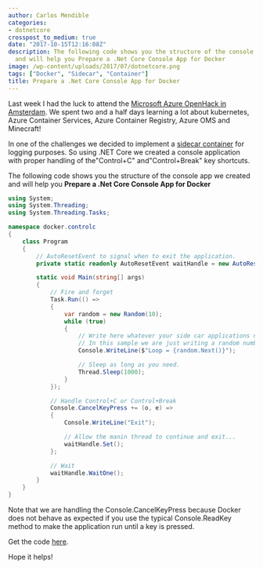 ```yaml
---
author: Carlos Mendible
categories:
- dotnetcore
crosspost_to_medium: true
date: "2017-10-15T12:16:08Z"
description: The following code shows you the structure of the console app we created
  and will help you Prepare a .Net Core Console App for Docker
image: /wp-content/uploads/2017/07/dotnetcore.png
tags: ["Docker", "Sidecar", "Container"]
title: Prepare a .Net Core Console App for Docker
---
```

Last week I had the luck to attend the <a href="https://www.microsoftevents.com/profile/form/index.cfm?PKformID=0x2564678abcd" rel="noopener" target="_blank">Microsoft Azure OpenHack in Amsterdam</a>. We spent two and a half days learning a lot about kubernetes, Azure Container Services, Azure Container Registry, Azure OMS and Minecraft! 

In one of the challenges we decided to implement a <a href="https://docs.microsoft.com/en-us/azure/architecture/patterns/sidecar" rel="noopener" target="_blank">sidecar container</a> for logging purposes. So using .NET Core we created a console application with proper handling of the"Control+C" and"Control+Break" key shortcuts.

The following code shows you the structure of the console app we created and will help you **Prepare a .Net Core Console App for Docker**

``` csharp
using System;
using System.Threading;
using System.Threading.Tasks;

namespace docker.controlc
{
    class Program
    {
        // AutoResetEvent to signal when to exit the application.
        private static readonly AutoResetEvent waitHandle = new AutoResetEvent(false);

        static void Main(string[] args)
        {
            // Fire and forget
            Task.Run(() =>
            {
                var random = new Random(10);
                while (true)
                {
                    // Write here whatever your side car applications needs to do.
                    // In this sample we are just writing a random number to the Console (stdout)
                    Console.WriteLine($"Loop = {random.Next()}");

                    // Sleep as long as you need.
                    Thread.Sleep(1000);
                }
            });

            // Handle Control+C or Control+Break
            Console.CancelKeyPress += (o, e) =>
            {
                Console.WriteLine("Exit");

                // Allow the manin thread to continue and exit...
                waitHandle.Set();
            };

            // Wait
            waitHandle.WaitOne();
        }
    }
}
```

Note that we are handling the Console.CancelKeyPress because Docker does not behave as expected if you use the typical Console.ReadKey method to make the application run until a key is pressed. 

Get the code [here](https://github.com/cmendible/dotnetcore.samples/tree/master/docker.controlc).

Hope it helps!